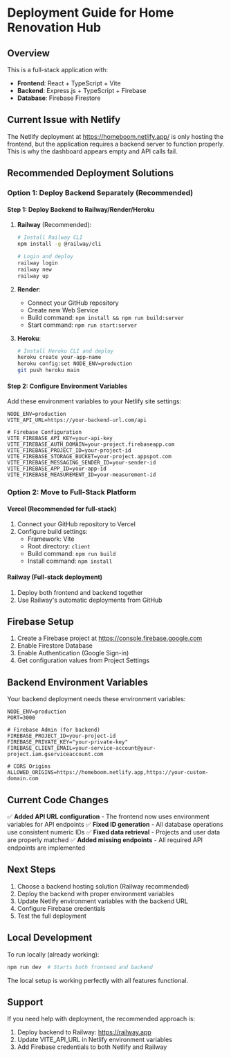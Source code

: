 # Deployment Guide for Home Renovation Hub

## Overview
This is a full-stack application with:
- **Frontend**: React + TypeScript + Vite
- **Backend**: Express.js + TypeScript + Firebase
- **Database**: Firebase Firestore

## Current Issue with Netlify
The Netlify deployment at https://homeboom.netlify.app/ is only hosting the frontend, but the application requires a backend server to function properly. This is why the dashboard appears empty and API calls fail.

## Recommended Deployment Solutions

### Option 1: Deploy Backend Separately (Recommended)

#### Step 1: Deploy Backend to Railway/Render/Heroku
1. **Railway** (Recommended):
   ```bash
   # Install Railway CLI
   npm install -g @railway/cli
   
   # Login and deploy
   railway login
   railway new
   railway up
   ```

2. **Render**:
   - Connect your GitHub repository
   - Create new Web Service
   - Build command: `npm install && npm run build:server`
   - Start command: `npm run start:server`

3. **Heroku**:
   ```bash
   # Install Heroku CLI and deploy
   heroku create your-app-name
   heroku config:set NODE_ENV=production
   git push heroku main
   ```

#### Step 2: Configure Environment Variables
Add these environment variables to your Netlify site settings:

```env
NODE_ENV=production
VITE_API_URL=https://your-backend-url.com/api

# Firebase Configuration
VITE_FIREBASE_API_KEY=your-api-key
VITE_FIREBASE_AUTH_DOMAIN=your-project.firebaseapp.com
VITE_FIREBASE_PROJECT_ID=your-project-id
VITE_FIREBASE_STORAGE_BUCKET=your-project.appspot.com
VITE_FIREBASE_MESSAGING_SENDER_ID=your-sender-id
VITE_FIREBASE_APP_ID=your-app-id
VITE_FIREBASE_MEASUREMENT_ID=your-measurement-id
```

### Option 2: Move to Full-Stack Platform

#### Vercel (Recommended for full-stack)
1. Connect your GitHub repository to Vercel
2. Configure build settings:
   - Framework: Vite
   - Root directory: `client`
   - Build command: `npm run build`
   - Install command: `npm install`

#### Railway (Full-stack deployment)
1. Deploy both frontend and backend together
2. Use Railway's automatic deployments from GitHub

## Firebase Setup
1. Create a Firebase project at https://console.firebase.google.com
2. Enable Firestore Database
3. Enable Authentication (Google Sign-in)
4. Get configuration values from Project Settings

## Backend Environment Variables
Your backend deployment needs these environment variables:

```env
NODE_ENV=production
PORT=3000

# Firebase Admin (for backend)
FIREBASE_PROJECT_ID=your-project-id
FIREBASE_PRIVATE_KEY="your-private-key"
FIREBASE_CLIENT_EMAIL=your-service-account@your-project.iam.gserviceaccount.com

# CORS Origins
ALLOWED_ORIGINS=https://homeboom.netlify.app,https://your-custom-domain.com
```

## Current Code Changes
✅ **Added API URL configuration** - The frontend now uses environment variables for API endpoints
✅ **Fixed ID generation** - All database operations use consistent numeric IDs
✅ **Fixed data retrieval** - Projects and user data are properly matched
✅ **Added missing endpoints** - All required API endpoints are implemented

## Next Steps
1. Choose a backend hosting solution (Railway recommended)
2. Deploy the backend with proper environment variables
3. Update Netlify environment variables with the backend URL
4. Configure Firebase credentials
5. Test the full deployment

## Local Development
To run locally (already working):
```bash
npm run dev  # Starts both frontend and backend
```

The local setup is working perfectly with all features functional.

## Support
If you need help with deployment, the recommended approach is:
1. Deploy backend to Railway: https://railway.app
2. Update VITE_API_URL in Netlify environment variables
3. Add Firebase credentials to both Netlify and Railway 
